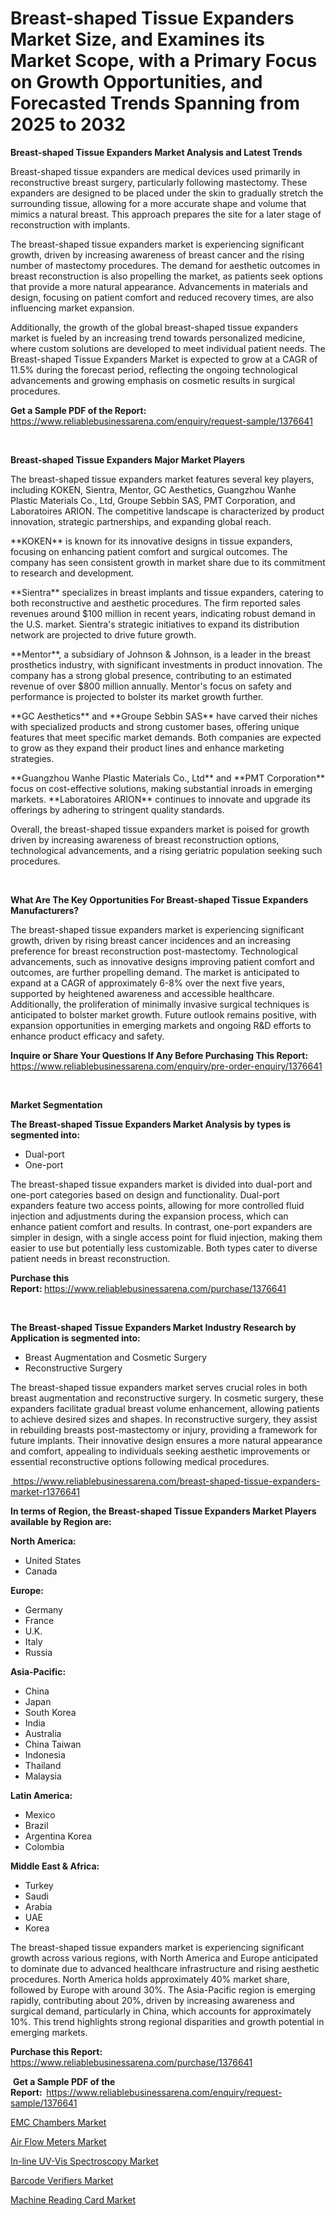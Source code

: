 <p><h1>Breast-shaped Tissue Expanders Market Size, and Examines its Market Scope, with a Primary Focus on Growth Opportunities, and Forecasted Trends Spanning from 2025 to 2032</h1></p><p><strong>Breast-shaped Tissue Expanders Market Analysis and Latest Trends</strong></p>
<p><p>Breast-shaped tissue expanders are medical devices used primarily in reconstructive breast surgery, particularly following mastectomy. These expanders are designed to be placed under the skin to gradually stretch the surrounding tissue, allowing for a more accurate shape and volume that mimics a natural breast. This approach prepares the site for a later stage of reconstruction with implants.</p><p>The breast-shaped tissue expanders market is experiencing significant growth, driven by increasing awareness of breast cancer and the rising number of mastectomy procedures. The demand for aesthetic outcomes in breast reconstruction is also propelling the market, as patients seek options that provide a more natural appearance. Advancements in materials and design, focusing on patient comfort and reduced recovery times, are also influencing market expansion.</p><p>Additionally, the growth of the global breast-shaped tissue expanders market is fueled by an increasing trend towards personalized medicine, where custom solutions are developed to meet individual patient needs. The Breast-shaped Tissue Expanders Market is expected to grow at a CAGR of 11.5% during the forecast period, reflecting the ongoing technological advancements and growing emphasis on cosmetic results in surgical procedures.</p></p>
<p><strong>Get a Sample PDF of the Report:&nbsp;</strong> <a href="https://www.reliablebusinessarena.com/enquiry/request-sample/1376641?utm_campaign=2217&utm_medium=2&utm_source=Github&utm_content=ia&utm_term=28032025&utm_id=breast-shaped-tissue-expanders">https://www.reliablebusinessarena.com/enquiry/request-sample/1376641</a></p>
<p>&nbsp;</p>
<p><strong>Breast-shaped Tissue Expanders Major Market Players</strong></p>
<p><p>The breast-shaped tissue expanders market features several key players, including KOKEN, Sientra, Mentor, GC Aesthetics, Guangzhou Wanhe Plastic Materials Co., Ltd, Groupe Sebbin SAS, PMT Corporation, and Laboratoires ARION. The competitive landscape is characterized by product innovation, strategic partnerships, and expanding global reach.</p><p>**KOKEN** is known for its innovative designs in tissue expanders, focusing on enhancing patient comfort and surgical outcomes. The company has seen consistent growth in market share due to its commitment to research and development.</p><p>**Sientra** specializes in breast implants and tissue expanders, catering to both reconstructive and aesthetic procedures. The firm reported sales revenues around $100 million in recent years, indicating robust demand in the U.S. market. Sientra's strategic initiatives to expand its distribution network are projected to drive future growth.</p><p>**Mentor**, a subsidiary of Johnson & Johnson, is a leader in the breast prosthetics industry, with significant investments in product innovation. The company has a strong global presence, contributing to an estimated revenue of over $800 million annually. Mentor's focus on safety and performance is projected to bolster its market growth further.</p><p>**GC Aesthetics** and **Groupe Sebbin SAS** have carved their niches with specialized products and strong customer bases, offering unique features that meet specific market demands. Both companies are expected to grow as they expand their product lines and enhance marketing strategies.</p><p>**Guangzhou Wanhe Plastic Materials Co., Ltd** and **PMT Corporation** focus on cost-effective solutions, making substantial inroads in emerging markets. **Laboratoires ARION** continues to innovate and upgrade its offerings by adhering to stringent quality standards.</p><p>Overall, the breast-shaped tissue expanders market is poised for growth driven by increasing awareness of breast reconstruction options, technological advancements, and a rising geriatric population seeking such procedures.</p></p>
<p>&nbsp;</p>
<p><strong>What Are The Key Opportunities For Breast-shaped Tissue Expanders Manufacturers?</strong></p>
<p><p>The breast-shaped tissue expanders market is experiencing significant growth, driven by rising breast cancer incidences and an increasing preference for breast reconstruction post-mastectomy. Technological advancements, such as innovative designs improving patient comfort and outcomes, are further propelling demand. The market is anticipated to expand at a CAGR of approximately 6-8% over the next five years, supported by heightened awareness and accessible healthcare. Additionally, the proliferation of minimally invasive surgical techniques is anticipated to bolster market growth. Future outlook remains positive, with expansion opportunities in emerging markets and ongoing R&D efforts to enhance product efficacy and safety.</p></p>
<p><strong>Inquire or Share Your Questions If Any Before Purchasing This Report:</strong> <a href="https://www.reliablebusinessarena.com/enquiry/pre-order-enquiry/1376641?utm_campaign=2217&utm_medium=2&utm_source=Github&utm_content=ia&utm_term=28032025&utm_id=breast-shaped-tissue-expanders">https://www.reliablebusinessarena.com/enquiry/pre-order-enquiry/1376641</a></p>
<p>&nbsp;</p>
<p><strong>Market Segmentation</strong></p>
<p><strong>The Breast-shaped Tissue Expanders Market Analysis by types is segmented into:</strong></p>
<p><ul><li>Dual-port</li><li>One-port</li></ul></p>
<p><p>The breast-shaped tissue expanders market is divided into dual-port and one-port categories based on design and functionality. Dual-port expanders feature two access points, allowing for more controlled fluid injection and adjustments during the expansion process, which can enhance patient comfort and results. In contrast, one-port expanders are simpler in design, with a single access point for fluid injection, making them easier to use but potentially less customizable. Both types cater to diverse patient needs in breast reconstruction.</p></p>
<p><strong>Purchase this Report:&nbsp;</strong><a href="https://www.reliablebusinessarena.com/purchase/1376641?utm_campaign=2217&utm_medium=2&utm_source=Github&utm_content=ia&utm_term=28032025&utm_id=breast-shaped-tissue-expanders">https://www.reliablebusinessarena.com/purchase/1376641</a></p>
<p>&nbsp;</p>
<p><strong>The Breast-shaped Tissue Expanders Market Industry Research by Application is segmented into:</strong></p>
<p><ul><li>Breast Augmentation and Cosmetic Surgery</li><li>Reconstructive Surgery</li></ul></p>
<p><p>The breast-shaped tissue expanders market serves crucial roles in both breast augmentation and reconstructive surgery. In cosmetic surgery, these expanders facilitate gradual breast volume enhancement, allowing patients to achieve desired sizes and shapes. In reconstructive surgery, they assist in rebuilding breasts post-mastectomy or injury, providing a framework for future implants. Their innovative design ensures a more natural appearance and comfort, appealing to individuals seeking aesthetic improvements or essential reconstructive options following medical procedures.</p></p>
<p><a href="https://www.reliablebusinessarena.com/breast-shaped-tissue-expanders-market-r1376641?utm_campaign=2217&utm_medium=2&utm_source=Github&utm_content=ia&utm_term=28032025&utm_id=breast-shaped-tissue-expanders">&nbsp;https://www.reliablebusinessarena.com/breast-shaped-tissue-expanders-market-r1376641</a></p>
<p><strong>In terms of Region, the Breast-shaped Tissue Expanders Market Players available by Region are:</strong></p>
<p>
    <p> <strong> North America: </strong>
        <ul>
            <li>United States</li>
            <li>Canada</li>
        </ul>
        </p> 
    <p> <strong> Europe: </strong>
        <ul>
            <li>Germany</li>
            <li>France</li>
            <li>U.K.</li>
            <li>Italy</li>
            <li>Russia</li>
        </ul>
        </p> 
    <p> <strong> Asia-Pacific: </strong>
        <ul>
            <li>China</li>
            <li>Japan</li>
            <li>South Korea</li>
            <li>India</li>
            <li>Australia</li>
            <li>China Taiwan</li>
            <li>Indonesia</li>
            <li>Thailand</li>
            <li>Malaysia</li>
        </ul>
        </p> 
    <p> <strong> Latin America: </strong>
        <ul>
            <li>Mexico</li>
            <li>Brazil</li>
            <li>Argentina Korea</li>
            <li>Colombia</li>
        </ul>
        </p> 
    <p> <strong> Middle East & Africa: </strong>
        <ul>
            <li>Turkey</li>
            <li>Saudi</li>
            <li>Arabia</li>
            <li>UAE</li>
            <li>Korea</li>
        </ul>
    </p>
    </p>
<p><p>The breast-shaped tissue expanders market is experiencing significant growth across various regions, with North America and Europe anticipated to dominate due to advanced healthcare infrastructure and rising aesthetic procedures. North America holds approximately 40% market share, followed by Europe with around 30%. The Asia-Pacific region is emerging rapidly, contributing about 20%, driven by increasing awareness and surgical demand, particularly in China, which accounts for approximately 10%. This trend highlights strong regional disparities and growth potential in emerging markets.</p></p>
<p><strong>Purchase this Report: </strong><a href="https://www.reliablebusinessarena.com/purchase/1376641?utm_campaign=2217&utm_medium=2&utm_source=Github&utm_content=ia&utm_term=28032025&utm_id=breast-shaped-tissue-expanders">https://www.reliablebusinessarena.com/purchase/1376641</a></p>
<p>&nbsp;<strong>Get a Sample PDF of the Report:&nbsp;&nbsp;</strong><a href="https://www.reliablebusinessarena.com/enquiry/request-sample/1376641?utm_campaign=2217&utm_medium=2&utm_source=Github&utm_content=ia&utm_term=28032025&utm_id=breast-shaped-tissue-expanders">https://www.reliablebusinessarena.com/enquiry/request-sample/1376641</a></p>
<p><strong></strong></p>
<p><p><a href="https://www.linkedin.com/pulse/emc-chambers-market-size-set-grow-rapidly-over-forecast-vi5rf?utm_campaign=2217&utm_medium=2&utm_source=Github&utm_content=ia&utm_term=28032025&utm_id=breast-shaped-tissue-expanders">EMC Chambers Market</a></p><p><a href="https://www.linkedin.com/pulse/air-flow-meters-market-projections-2025-2032-growing-69-guqjf?utm_campaign=2217&utm_medium=2&utm_source=Github&utm_content=ia&utm_term=28032025&utm_id=breast-shaped-tissue-expanders">Air Flow Meters Market</a></p><p><a href="https://github.com/meenafadilkh/Market-Research-Report-List-1/blob/main/in-line-uv-vis-spectroscopy-market.md?utm_campaign=2217&utm_medium=2&utm_source=Github&utm_content=ia&utm_term=28032025&utm_id=breast-shaped-tissue-expanders">In-line UV-Vis Spectroscopy Market</a></p><p><a href="https://www.linkedin.com/pulse/barcode-verifiers-market-trends-forecast-growth-potential-71-cagr-s6xvf?utm_campaign=2217&utm_medium=2&utm_source=Github&utm_content=ia&utm_term=28032025&utm_id=breast-shaped-tissue-expanders">Barcode Verifiers Market</a></p><p><a href="https://github.com/miehldobin1w/Market-Research-Report-List-1/blob/main/machine-reading-card-market.md?utm_campaign=2217&utm_medium=2&utm_source=Github&utm_content=ia&utm_term=28032025&utm_id=breast-shaped-tissue-expanders">Machine Reading Card Market</a></p></p>